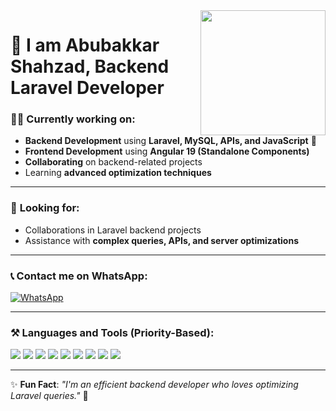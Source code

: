 <!-- Header Section -->
<img src="https://avatars.githubusercontent.com/u/49098525?v=4" width="200" align="right">

# 🚀 I am Abubakkar Shahzad, Backend Laravel Developer

### 👨‍💻 **Currently working on:**
- **Backend Development** using **Laravel, MySQL, APIs, and JavaScript** 🚀  
- **Frontend Development** using **Angular 19 (Standalone Components)**  
- **Collaborating** on backend-related projects  
- Learning **advanced optimization techniques**  

---

### 🔎 **Looking for:**
- Collaborations in Laravel backend projects  
- Assistance with **complex queries, APIs, and server optimizations**  

---

### 📞 **Contact me on WhatsApp:**
[![WhatsApp](https://img.shields.io/badge/WhatsApp-25D366?style=for-the-badge&logo=whatsapp&logoColor=white)](https://wa.me/923142979757)

---

### ⚒️ **Languages and Tools (Priority-Based):**
<p>
<img src="https://img.shields.io/badge/Laravel-FF2D20?style=for-the-badge&logo=laravel&logoColor=white" />
<img src="https://img.shields.io/badge/PHP-777BB4?style=for-the-badge&logo=php&logoColor=white" />
<img src="https://img.shields.io/badge/MySQL-00000F?style=for-the-badge&logo=mysql&logoColor=white" />
<img src="https://img.shields.io/badge/JavaScript-323330?style=for-the-badge&logo=javascript&logoColor=F7DF1E" />
<img src="https://img.shields.io/badge/Angular_19-DD0031?style=for-the-badge&logo=angular&logoColor=white" />
<img src="https://img.shields.io/badge/jQuery-0769AD?style=for-the-badge&logo=jquery&logoColor=white" />
<img src="https://img.shields.io/badge/Ajax-0088CC?style=for-the-badge&logo=javascript&logoColor=white" />
<img src="https://img.shields.io/badge/Bootstrap-563D7C?style=for-the-badge&logo=bootstrap&logoColor=white" />
<img src="https://img.shields.io/badge/Git-F05032?style=for-the-badge&logo=git&logoColor=white" />
</p>

---

✨ **Fun Fact**: _"I'm an efficient backend developer who loves optimizing Laravel queries."_ 🚀
